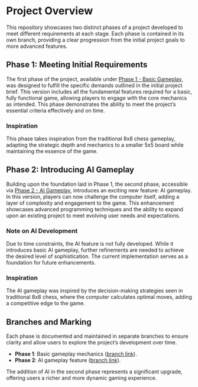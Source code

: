 # Project Overview

This repository showcases two distinct phases of a project developed to meet different requirements at each stage. Each phase is contained in its own branch, providing a clear progression from the initial project goals to more advanced features.

## Phase 1: Meeting Initial Requirements

The first phase of the project, available under [Phase 1 - Basic Gameplay](https://chess-like-game-swart.vercel.app/), was designed to fulfill the specific demands outlined in the initial project brief. This version includes all the fundamental features required for a basic, fully functional game, allowing players to engage with the core mechanics as intended. This phase demonstrates the ability to meet the project’s essential criteria effectively and on time.

### Inspiration

This phase takes inspiration from the traditional 8x8 chess gameplay, adapting the strategic depth and mechanics to a smaller 5x5 board while maintaining the essence of the game.

## Phase 2: Introducing AI Gameplay

Building upon the foundation laid in Phase 1, the second phase, accessible via [Phase 2 - AI Gameplay](https://jay6879.github.io/chess-like-game/), introduces an exciting new feature: AI gameplay. In this version, players can now challenge the computer itself, adding a layer of complexity and engagement to the game. This enhancement showcases advanced programming techniques and the ability to expand upon an existing project to meet evolving user needs and expectations.

### Note on AI Development

Due to time constraints, the AI feature is not fully developed. While it introduces basic AI gameplay, further refinements are needed to achieve the desired level of sophistication. The current implementation serves as a foundation for future enhancements.

### Inspiration

The AI gameplay was inspired by the decision-making strategies seen in traditional 8x8 chess, where the computer calculates optimal moves, adding a competitive edge to the game.

## Branches and Marking

Each phase is documented and maintained in separate branches to ensure clarity and allow users to explore the project’s development over time. 

- **Phase 1**: Basic gameplay mechanics ([branch link](https://github.com/yourusername/yourrepo/tree/phase-1)).
- **Phase 2**: AI gameplay feature ([branch link](https://github.com/yourusername/yourrepo/tree/phase-2)).

The addition of AI in the second phase represents a significant upgrade, offering users a richer and more dynamic gaming experience.
